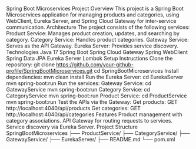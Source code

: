 Spring Boot Microservices Project
Overview
This project is a Spring Boot Microservices application for managing products and categories, using WebClient, Eureka Server, and Spring Cloud Gateway for inter-service communication.
Architecture
The project consists of the following services:
Product Service: Manages product creation, updates, and searching by category.
Category Service: Handles product categories.
Gateway Service: Serves as the API Gateway.
Eureka Server: Provides service discovery.
Technologies
Java 17
Spring Boot
Spring Cloud Gateway
Spring WebClient
Spring Data JPA
Eureka Server
Lombok
Setup Instructions
Clone the repository: git clone https://github.com/your-github-profile/SpringBootMicroservices.git cd SpringBootMicroservices
Install dependencies: mvn clean install
Run the Eureka Server: cd EurekaServer mvn spring-boot:run
Run the services:
Gateway Service: cd GatewayService mvn spring-boot:run
Category Service: cd CategoryService mvn spring-boot:run
Product Service: cd ProductService mvn spring-boot:run
Test the APIs via the Gateway:
Get products:
GET http://localhost:4040/api/products
Get categories:
GET http://localhost:4040/api/categories
Features
Product management with category associations.
API Gateway for routing requests to services.
Service discovery via Eureka Server.
Project Structure
SpringBootMicroservices
├── ProductService/
├── CategoryService/
├── GatewayService/
├── EurekaServer/
├── README.md
└── pom.xml
